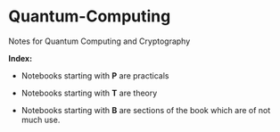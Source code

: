 # Quantum-Computing
Notes for Quantum Computing and Cryptography

**Index:**

- Notebooks starting with **P** are practicals

- Notebooks starting with **T** are theory

- Notebooks starting with **B** are sections of the book which are of not much use.